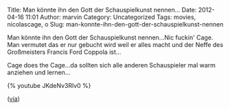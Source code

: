 Title: Man könnte ihn den Gott der Schauspielkunst nennen...
Date: 2012-04-16 11:01
Author: marvin
Category: Uncategorized
Tags: movies, nicolascage, o
Slug: man-konnte-ihn-den-gott-der-schauspielkunst-nennen

Man könnte ihn den Gott der Schauspielkunst nennen...Nic fuckin' Cage.
Man vermutet das er nur gebucht wird weil er alles macht und der Neffe
des Großmeisters Francis Ford Coppola ist...

Cage does the Cage...da sollten sich alle anderen Schauspieler mal warm
anziehen und lernen...

{% youtube JKdeNv3Rlv0   %}

([via](http://www.peter-noster.de/wordpress/2012-04-16/die-brillanz-von-nicolas-cage?utm_source=twitterfeed&utm_medium=twitter&utm_campaign=Feed%3A+mostly-movies+%28Mostly+Movies+%7C+Beitr%C3%A4ge%29))

